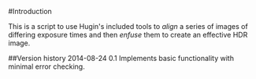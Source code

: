 #Introduction

This is a script to use Hugin's included tools to *align* a series of images of differing exposure times and then *enfuse* them to create an effective HDR image.

##Version history
2014-08-24 0.1 Implements basic functionality with minimal error checking.